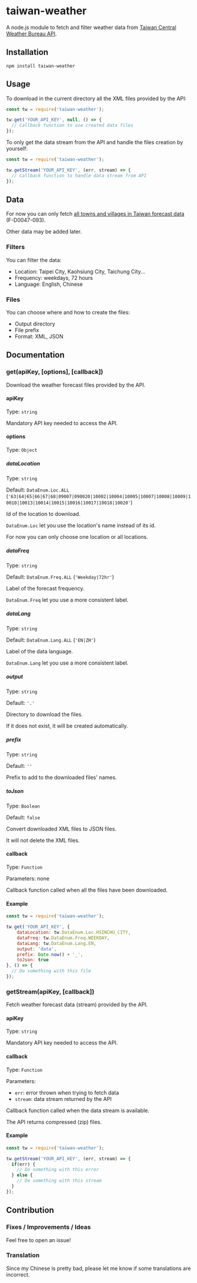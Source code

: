 # taiwan-weather

A node.js module to fetch and filter weather data from [Taiwan Central Weather Bureau API](http://opendata.cwb.gov.tw).

## Installation
`npm install taiwan-weather`

## Usage
To download in the current directory all the XML files provided by the API:
```javascript
const tw = require('taiwan-weather');

tw.get('YOUR_API_KEY', null, () => {
  // Callback function to use created data files
});
```

To only get the data stream from the API and handle the files creation by yourself:
```javascript
const tw = require('taiwan-weather');

tw.getStream('YOUR_API_KEY', (err, stream) => {
  // Callback function to handle data stream from API
});
```

## Data
For now you can only fetch [all towns and villages in Taiwan forecast data](http://opendata.cwb.gov.tw/datalist) (F-D0047-093).

Other data may be added later.

### Filters
You can filter the data:
* Location: Taipei City, Kaohsiung City, Taichung City...
* Frequency: weekdays, 72 hours
* Language: English, Chinese

### Files
You can choose where and how to create the files:
* Output directory
* File prefix
* Format: XML, JSON

## Documentation

### get(apiKey, [options], [callback])
Download the weather forecast files provided by the API.

#### apiKey
Type: `string`

Mandatory API key needed to access the API.

#### options
Type: `Object`

##### dataLocation
Type: `string`

Default: `DataEnum.Loc.ALL` (`'63|64|65|66|67|68|09007|090020|10002|10004|10005|10007|10008|10009|10010|10013|10014|10015|10016|10017|10018|10020'`)

Id of the location to download.

`DataEnum.Loc` let you use the location's name instead of its id.

For now you can only choose one location or all locations.

##### dataFreq
Type: `string`

Default: `DataEnum.Freq.ALL` (`'Weekday|72hr'`)

Label of the forecast frequency.

`DataEnum.Freq` let you use a more consistent label.

##### dataLang
Type: `string`

Default: `DataEnum.Lang.ALL` (`'EN|ZH'`)

Label of the data language.

`DataEnum.Lang` let you use a more consistent label.

##### output
Type: `string`

Default: `'.'`

Directory to download the files.

If it does not exist, it will be created automatically.

##### prefix
Type: `string`

Default: `''`

Prefix to add to the downloaded files' names.

##### toJson
Type: `Boolean`

Default: `false`

Convert downloaded XML files to JSON files.

It will not delete the XML files.

#### callback
Type: `Function`

Parameters: none

Callback function called when all the files have been downloaded.

#### Example
```javascript
const tw = require('taiwan-weather');

tw.get('YOUR_API_KEY', {
	dataLocation: tw.DataEnum.Loc.HSINCHU_CITY,
	dataFreq: tw.DataEnum.Freq.WEEKDAY,
	dataLang: tw.DataEnum.Lang.EN,
	output: 'data',
	prefix: Date.now() + '_',
	toJson: true
}, () => {
  // Do something with this file
});
```

### getStream(apiKey, [callback])
Fetch weather forecast data (stream) provided by the API.

#### apiKey
Type: `string`

Mandatory API key needed to access the API.

#### callback
Type: `Function`

Parameters:
* `err`: error thrown when trying to fetch data
* `stream`: data stream returned by the API

Callback function called when the data stream is available.

The API returns compressed (zip) files.

#### Example
```javascript
const tw = require('taiwan-weather');

tw.getStream('YOUR_API_KEY', (err, stream) => {
  if(err) {
    // Do something with this error
  } else {
    // Do something with this stream    
  }
});
```

## Contribution

### Fixes / Improvements / Ideas
Feel free to open an issue!

### Translation
Since my Chinese is pretty bad, please let me know if some translations are incorrect.
